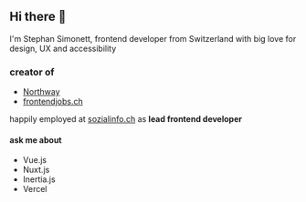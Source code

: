 ## Hi there 👋

I'm Stephan Simonett, frontend developer from Switzerland with big love for design, UX and accessibility

### creator of
- [Northway](https://northway.blog)
- [frontendjobs.ch](https://frontendjobs.ch)

happily employed at [sozialinfo.ch](https://www.sozialinfo.ch) as **lead frontend developer**

#### ask me about
- Vue.js
- Nuxt.js
- Inertia.js
- Vercel
